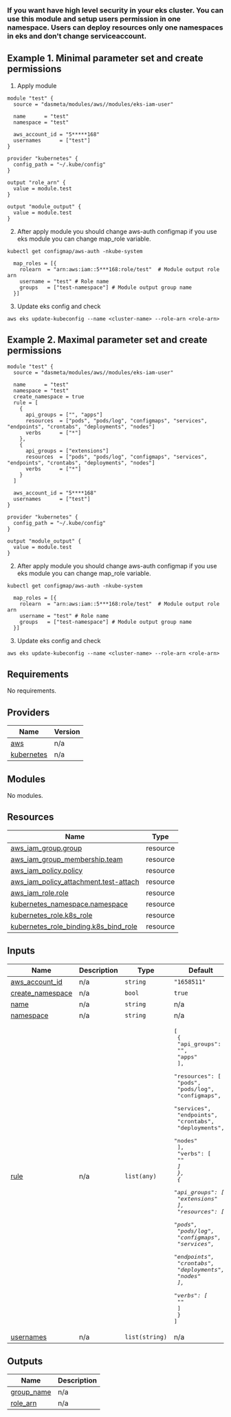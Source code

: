 
### If you want  have high level security in your eks cluster. You can use this module and setup users permission in one namespace. Users can deploy resources only one namespaces in eks and don't change serviceaccount.

## Example 1. Minimal parameter set and create permissions

1. Apply module

```
module "test" {
  source = "dasmeta/modules/aws//modules/eks-iam-user"

  name      = "test"
  namespace = "test"

  aws_account_id = "5*****168"
  usernames      = ["test"]
}

provider "kubernetes" {
  config_path = "~/.kube/config"
}

output "role_arn" {
  value = module.test
}

output "module_output" {
  value = module.test
}
```

2. After apply module you should change aws-auth configmap if you use eks module you can change map_role variable.

```
kubectl get configmap/aws-auth -nkube-system
```

```
  map_roles = [{
    rolearn  = "arn:aws:iam::5***168:role/test"  # Module output role arn 
    username = "test" # Role name 
    groups   = ["test-namespace"] # Module output group name 
  }]
```

3. Update eks config and check 

```
aws eks update-kubeconfig --name <cluster-name> --role-arn <role-arn>
```

## Example 2. Maximal  parameter set and create permissions
```
module "test" {
  source = "dasmeta/modules/aws//modules/eks-iam-user"

  name      = "test"
  namespace = "test"
  create_namespace = true
  rule = [
    {
      api_groups = ["", "apps"]
      resources  = ["pods", "pods/log", "configmaps", "services", "endpoints", "crontabs", "deployments", "nodes"]
      verbs      = ["*"]
    },
    {
      api_groups = ["extensions"]
      resources  = ["pods", "pods/log", "configmaps", "services", "endpoints", "crontabs", "deployments", "nodes"]
      verbs      = ["*"]
    }
  ]

  aws_account_id = "5****168"
  usernames      = ["test"]
}

provider "kubernetes" {
  config_path = "~/.kube/config"
}

output "module_output" {
  value = module.test
}

```

2. After apply module you should change aws-auth configmap if you use eks module you can change map_role variable.

```
kubectl get configmap/aws-auth -nkube-system
```

```
  map_roles = [{
    rolearn  = "arn:aws:iam::5***168:role/test"  # Module output role arn 
    username = "test" # Role name 
    groups   = ["test-namespace"] # Module output group name 
  }]
```

3. Update eks config and check 

```
aws eks update-kubeconfig --name <cluster-name> --role-arn <role-arn>
```
<!-- BEGIN_TF_DOCS -->
## Requirements

No requirements.

## Providers

| Name | Version |
|------|---------|
| <a name="provider_aws"></a> [aws](#provider\_aws) | n/a |
| <a name="provider_kubernetes"></a> [kubernetes](#provider\_kubernetes) | n/a |

## Modules

No modules.

## Resources

| Name | Type |
|------|------|
| [aws_iam_group.group](https://registry.terraform.io/providers/hashicorp/aws/latest/docs/resources/iam_group) | resource |
| [aws_iam_group_membership.team](https://registry.terraform.io/providers/hashicorp/aws/latest/docs/resources/iam_group_membership) | resource |
| [aws_iam_policy.policy](https://registry.terraform.io/providers/hashicorp/aws/latest/docs/resources/iam_policy) | resource |
| [aws_iam_policy_attachment.test-attach](https://registry.terraform.io/providers/hashicorp/aws/latest/docs/resources/iam_policy_attachment) | resource |
| [aws_iam_role.role](https://registry.terraform.io/providers/hashicorp/aws/latest/docs/resources/iam_role) | resource |
| [kubernetes_namespace.namespace](https://registry.terraform.io/providers/hashicorp/kubernetes/latest/docs/resources/namespace) | resource |
| [kubernetes_role.k8s_role](https://registry.terraform.io/providers/hashicorp/kubernetes/latest/docs/resources/role) | resource |
| [kubernetes_role_binding.k8s_bind_role](https://registry.terraform.io/providers/hashicorp/kubernetes/latest/docs/resources/role_binding) | resource |

## Inputs

| Name | Description | Type | Default | Required |
|------|-------------|------|---------|:--------:|
| <a name="input_aws_account_id"></a> [aws\_account\_id](#input\_aws\_account\_id) | n/a | `string` | `"1658511"` | no |
| <a name="input_create_namespace"></a> [create\_namespace](#input\_create\_namespace) | n/a | `bool` | `true` | no |
| <a name="input_name"></a> [name](#input\_name) | n/a | `string` | n/a | yes |
| <a name="input_namespace"></a> [namespace](#input\_namespace) | n/a | `string` | n/a | yes |
| <a name="input_rule"></a> [rule](#input\_rule) | n/a | `list(any)` | <pre>[<br>  {<br>    "api_groups": [<br>      "",<br>      "apps"<br>    ],<br>    "resources": [<br>      "pods",<br>      "pods/log",<br>      "configmaps",<br>      "services",<br>      "endpoints",<br>      "crontabs",<br>      "deployments",<br>      "nodes"<br>    ],<br>    "verbs": [<br>      "*"<br>    ]<br>  },<br>  {<br>    "api_groups": [<br>      "extensions"<br>    ],<br>    "resources": [<br>      "pods",<br>      "pods/log",<br>      "configmaps",<br>      "services",<br>      "endpoints",<br>      "crontabs",<br>      "deployments",<br>      "nodes"<br>    ],<br>    "verbs": [<br>      "*"<br>    ]<br>  }<br>]</pre> | no |
| <a name="input_usernames"></a> [usernames](#input\_usernames) | n/a | `list(string)` | n/a | yes |

## Outputs

| Name | Description |
|------|-------------|
| <a name="output_group_name"></a> [group\_name](#output\_group\_name) | n/a |
| <a name="output_role_arn"></a> [role\_arn](#output\_role\_arn) | n/a |
<!-- END_TF_DOCS -->
